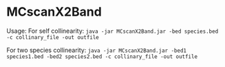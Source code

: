 # MCscanX2Band

Usage:
For self collinearity: `java -jar MCscanX2Band.jar -bed species.bed -c collinary_file -out outfile`


For two species collinearity: `java -jar MCscanX2Band.jar -bed1 species1.bed -bed2 species2.bed -c collinary_file -out outfile`
